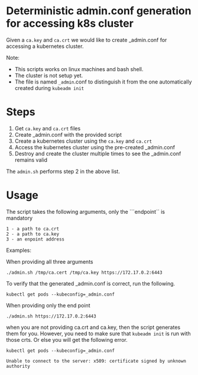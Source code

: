 # Deterministic admin.conf generation for accessing k8s cluster

Given a ```ca.key``` and ```ca.crt``` we would like to create _admin.conf for accessing a kubernetes cluster.

Note:
- This scripts works on linux machines and bash shell.
- The cluster is not setup yet.
- The file is named ```_admin```.conf to distinguish it from the one automatically created during ```kubeadm init```
# Steps
1. Get ```ca.key``` and ```ca.crt``` files
2. Create _admin.conf with the provided script
3. Create a kubernetes cluster using the ```ca.key``` and ```ca.crt```
4. Access the kubernetes cluster using the pre-created _admin.conf
5. Destroy and create the cluster multiple times to see the _admin.conf remains valid

The ```admin.sh``` performs step 2 in the above list.

# Usage

The script takes the following arguments, only the ```endpoint`` is mandatory

```
1 - a path to ca.crt
2 - a path to ca.key
3 - an enpoint address
```

Examples:

When providing all three arguments
```
./admin.sh /tmp/ca.cert /tmp/ca.key https://172.17.0.2:6443
```
To verify that the generated _admin.conf is correct, run the following.

```
kubectl get pods --kubeconfig=_admin.conf
```

When providing only the end point
```
./admin.sh https://172.17.0.2:6443
```

when you are not providing ca.crt and ca.key, then the script generates them for you.
However, you need to make sure that ```kubeadm init``` is run with those crts. Or else you will get the following error.


```
kubectl get pods --kubeconfig=_admin.conf
```
```
Unable to connect to the server: x509: certificate signed by unknown authority
```
